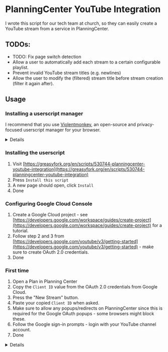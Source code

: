 # PlanningCenter YouTube Integration

I wrote this script for our tech team at church, so they can easily create a YouTube stream from a service in PlanningCenter.

## TODOs:
- TODO: Fix page switch detection
- Allow a user to automatically add each stream to a certain configurable playlist.
- Prevent invalid YouTube stream titles (e.g. newlines)
- Allow the user to modify the (filtered) stream title before stream creation (filter it again after).

## Usage

### Installing a userscript manager

I recommend that you use [Violentmonkey](https://violentmonkey.github.io/get-it/), an open-source and privacy-focused userscript manager for your browser.

<details>

*[Greasemonkey](https://www.greasespot.net/) is a great alternative option if you are using Firefox. But you will have to modify some code related to the `@grant` annotations like `GM_setValue`.*

*Tampermonkey is no longer open-source, so that's why I cannot recommend it.*

</details>

### Installing the userscript

1. Visit [https://greasyfork.org/en/scripts/530744-planningcenter-youtube-integration](https://greasyfork.org/en/scripts/530744-planningcenter-youtube-integration)
2. Press `Install this script`
3. A new page should open, click `Install`
4. Done

### Configuring Google Cloud Console

1. Create a Google Cloud project - see [https://developers.google.com/workspace/guides/create-project](https://developers.google.com/workspace/guides/create-project) for a tutorial.
2. Follow step 2 and 3 from [https://developers.google.com/youtube/v3/getting-started](https://developers.google.com/youtube/v3/getting-started) - make sure to create OAuth 2.0 credentials.
3. Done

### First time 
1. Open a Plan in Planning Center
2. Copy the `Client ID` value from the OAuth 2.0 credentials from Google Cloud.
3. Press the "New Stream" button.
4. Paste your copied `Client ID` when asked.
5. Make sure to allow any popups/redirects on PlanningCenter since this is required for the Google OAuth popups - some browsers might block these.
6. Follow the Google sign-in prompts - login with your YouTube channel account.
7. Done

<details>

We use notes in our services called `Spreker` and `Thema`.

The `Spreker` (Preacher) note is used to set the name of the preacher in the livestream title.

The `Thema` (Theme) note is used as the prefix of the stream title.

The date is added as a suffix to the theme and preacher name.

If you want to customize the names of these notes, you can modify the `StreamManager` class in the code. This class also contains the description template, which you will want to modify.

</details>
